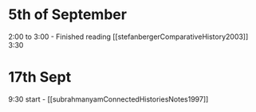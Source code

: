 # 5th of September
2:00 to 3:00 - Finished reading [[stefanbergerComparativeHistory2003]]
3:30
# 17th Sept
9:30 start - [[subrahmanyamConnectedHistoriesNotes1997]]
